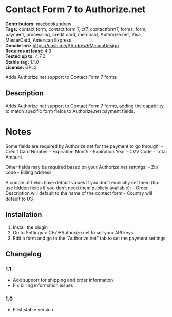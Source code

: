 # Contact Form 7 to Authorize.net #
**Contributors:** [macbookandrew](https://profiles.wordpress.org/macbookandrew)  
**Tags:** contact form, contact form 7, cf7, contactform7, forms, form, payment, processing, credit card, merchant, Authorize.net, Visa, MasterCard, American Express  
**Donate link:** https://cash.me/$AndrewRMinionDesign  
**Requires at least:** 4.3  
**Tested up to:** 4.7.2  
**Stable tag:** 1.1.0  
**License:** GPL2  

Adds Authorize.net support to Contact Form 7 forms

## Description ##
Adds Authorize.net support to Contact Form 7 forms, adding the capability to match specific form fields to Authorize.net payment fields.

# Notes #
Some fields are required by Authorize.net for the payment to go through:
    - Credit Card Number
    - Expiration Month
    - Expiration Year
    - CVV Code
    - Total Amount

Other fields may be required based on your Authorize.net settings:
    - Zip code
    - Billing address

A couple of fields have default values if you don’t explicitly set them (tip: use hidden fields if you don’t need them publicly available):
    - Order Description will default to the name of the contact form
    - Country will default to US

## Installation ##
1. Install the plugin
1. Go to Settings > CF7→Authorize.net to set your API keys
1. Edit a form and go to the “Authorize.net” tab to set the payment settings

## Changelog ##

### 1.1 ###
 - Add support for shipping and order information
 - Fix billing information issues

### 1.0 ###
 - First stable version
